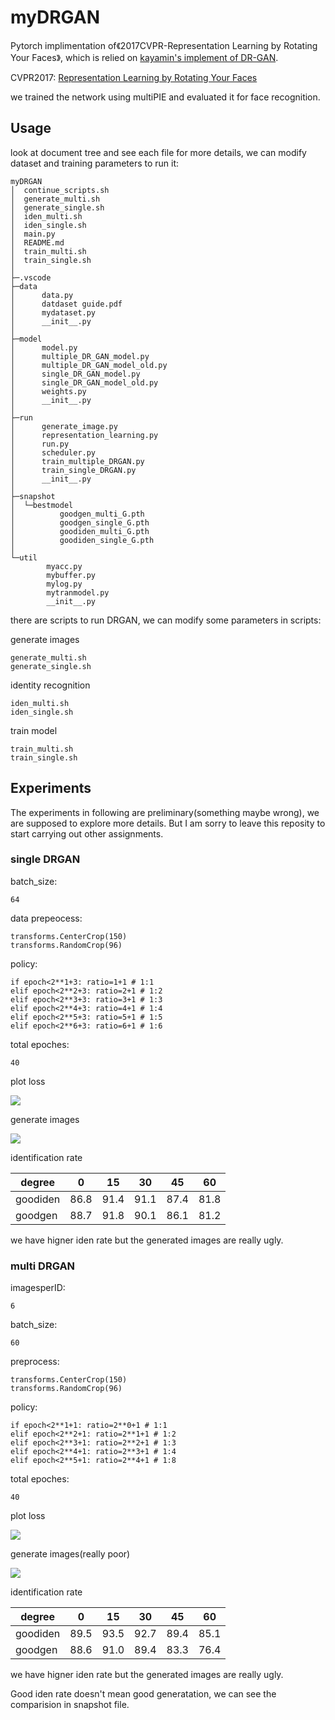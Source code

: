 # myDRGAN
Pytorch implimentation of《2017CVPR-Representation Learning by Rotating Your Faces》, which is relied on [kayamin's implement of DR-GAN](https://github.com/kayamin/DR-GAN).

CVPR2017: [Representation Learning by Rotating Your Faces](http://cvlab.cse.msu.edu/pdfs/Tran_Yin_Liu_CVPR2017.pdf)

we trained the network using multiPIE and evaluated it for face recognition.

## Usage
look at document tree and see each file for more details, we can modify dataset and training parameters to run it:
```
myDRGAN
│  continue_scripts.sh
│  generate_multi.sh
│  generate_single.sh
│  iden_multi.sh
│  iden_single.sh
│  main.py
│  README.md
│  train_multi.sh
│  train_single.sh
│
├─.vscode
├─data
│      data.py
│      datdaset guide.pdf
│      mydataset.py
│      __init__.py
│
├─model
│      model.py
│      multiple_DR_GAN_model.py
│      multiple_DR_GAN_model_old.py
│      single_DR_GAN_model.py
│      single_DR_GAN_model_old.py
│      weights.py
│      __init__.py
│
├─run
│      generate_image.py
│      representation_learning.py
│      run.py
│      scheduler.py
│      train_multiple_DRGAN.py
│      train_single_DRGAN.py
│      __init__.py
│
├─snapshot
│  └─bestmodel
│          goodgen_multi_G.pth
│          goodgen_single_G.pth
│          goodiden_multi_G.pth
│          goodiden_single_G.pth
│
└─util
        myacc.py
        mybuffer.py
        mylog.py
        mytranmodel.py
        __init__.py
```

there are scripts to run DRGAN, we can modify some parameters in scripts: 

generate images
```
generate_multi.sh
generate_single.sh
```
identity recognition
```
iden_multi.sh
iden_single.sh
```
train model
```
train_multi.sh
train_single.sh
```

## Experiments
The experiments in following are preliminary(something maybe wrong), we are supposed to explore more details. But I am sorry to leave this reposity to start carrying out other assignments. 

### single DRGAN
batch_size:
```
64
```
data prepeocess:
```
transforms.CenterCrop(150)
transforms.RandomCrop(96)
```
policy:
```
if epoch<2**1+3: ratio=1+1 # 1:1
elif epoch<2**2+3: ratio=2+1 # 1:2
elif epoch<2**3+3: ratio=3+1 # 1:3
elif epoch<2**4+3: ratio=4+1 # 1:4
elif epoch<2**5+3: ratio=5+1 # 1:5
elif epoch<2**6+3: ratio=6+1 # 1:6
```
total epoches:
```
40
```

plot loss

![](./snapshot/bestmodel/goodgen_single_loss.png)

generate images

![](./snapshot/Gensingle/2017-12-09_16-52-57/genbySimage_batch1to64.jpg)

identification rate

degree | 0 | 15 | 30 | 45 | 60 
---| --- | --- | --- | --- | --- 
goodiden| 86.8 | 91.4 | 91.1 | 87.4 | 81.8
goodgen | 88.7 | 91.8 | 90.1 | 86.1 | 81.2

we have higner iden rate but the generated images are really ugly.

### multi DRGAN
imagesperID:
```
6
```
batch_size:
```
60
```
preprocess:
```
transforms.CenterCrop(150)
transforms.RandomCrop(96)
```
policy:
```
if epoch<2**1+1: ratio=2**0+1 # 1:1
elif epoch<2**2+1: ratio=2**1+1 # 1:2
elif epoch<2**3+1: ratio=2**2+1 # 1:3
elif epoch<2**4+1: ratio=2**3+1 # 1:4
elif epoch<2**5+1: ratio=2**4+1 # 1:8
```
total epoches:
```
40
```

plot loss

![](./snapshot/bestmodel/goodgen_multi_loss.png)

generate images(really poor)

![](./snapshot/Genmulti/2017-12-09_16-36-15/genbyMimage_batch-8to40.jpg)

identification rate

degree | 0 | 15 | 30 | 45 | 60 
---| --- | --- | --- | --- | --- 
goodiden| 89.5 | 93.5 | 92.7 | 89.4 | 85.1
goodgen | 88.6 | 91.0 | 89.4 | 83.3 | 76.4

we have higner iden rate but the generated images are really ugly.

Good iden rate doesn't mean good generatation, we can see the comparision in snapshot file.
